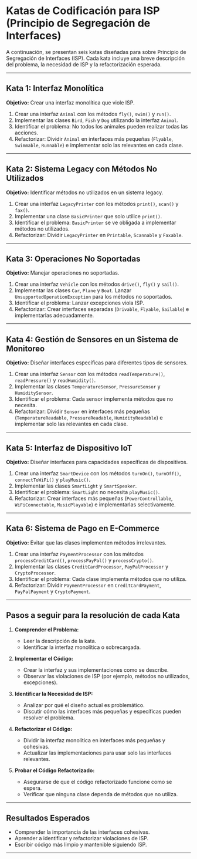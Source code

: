 # Katas de Codificación para ISP (Principio de Segregación de Interfaces)

A continuación, se presentan seis katas diseñadas para sobre Principio de Segregación de Interfaces (ISP).
Cada kata incluye una breve descripción del problema, la necesidad de ISP y la refactorización esperada.

---

## Kata 1: **Interfaz Monolítica**
**Objetivo:** Crear una interfaz monolítica que viole ISP.

1. Crear una interfaz `Animal` con los métodos `fly()`, `swim()` y `run()`.
2. Implementar las clases `Bird`, `Fish` y `Dog` utilizando la interfaz `Animal`.
3. Identificar el problema: No todos los animales pueden realizar todas las acciones.
4. Refactorizar: Dividir `Animal` en interfaces más pequeñas (`Flyable`, `Swimmable`, `Runnable`) e implementar solo las relevantes en cada clase.

---

## Kata 2: **Sistema Legacy con Métodos No Utilizados**
**Objetivo:** Identificar métodos no utilizados en un sistema legacy.

1. Crear una interfaz `LegacyPrinter` con los métodos `print()`, `scan()` y `fax()`.
2. Implementar una clase `BasicPrinter` que solo utilice `print()`.
3. Identificar el problema: `BasicPrinter` se ve obligada a implementar métodos no utilizados.
4. Refactorizar: Dividir `LegacyPrinter` en `Printable`, `Scannable` y `Faxable`.

---

## Kata 3: **Operaciones No Soportadas**
**Objetivo:** Manejar operaciones no soportadas.

1. Crear una interfaz `Vehicle` con los métodos `drive()`, `fly()` y `sail()`.
2. Implementar las clases `Car`, `Plane` y `Boat`. Lanzar `UnsupportedOperationException` para los métodos no soportados.
3. Identificar el problema: Lanzar excepciones viola ISP.
4. Refactorizar: Crear interfaces separadas (`Drivable`, `Flyable`, `Sailable`) e implementarlas adecuadamente.

---

## Kata 4: **Gestión de Sensores en un Sistema de Monitoreo**
**Objetivo:** Diseñar interfaces específicas para diferentes tipos de sensores.

1. Crear una interfaz `Sensor` con los métodos `readTemperature()`, `readPressure()` y `readHumidity()`.
2. Implementar las clases `TemperatureSensor`, `PressureSensor` y `HumiditySensor`.
3. Identificar el problema: Cada sensor implementa métodos que no necesita.
4. Refactorizar: Dividir `Sensor` en interfaces más pequeñas (`TemperatureReadable`, `PressureReadable`, `HumidityReadable`) e implementar solo las relevantes en cada clase.

---

## Kata 5: **Interfaz de Dispositivo IoT**
**Objetivo:** Diseñar interfaces para capacidades específicas de dispositivos.

1. Crear una interfaz `SmartDevice` con los métodos `turnOn()`, `turnOff()`, `connectToWiFi()` y `playMusic()`.
2. Implementar las clases `SmartLight` y `SmartSpeaker`.
3. Identificar el problema: `SmartLight` no necesita `playMusic()`.
4. Refactorizar: Crear interfaces más pequeñas (`PowerControllable`, `WiFiConnectable`, `MusicPlayable`) e implementarlas selectivamente.

---

## Kata 6: **Sistema de Pago en E-Commerce**
**Objetivo:** Evitar que las clases implementen métodos irrelevantes.

1. Crear una interfaz `PaymentProcessor` con los métodos `processCreditCard()`, `processPayPal()` y `processCrypto()`.
2. Implementar las clases `CreditCardProcessor`, `PayPalProcessor` y `CryptoProcessor`.
3. Identificar el problema: Cada clase implementa métodos que no utiliza.
4. Refactorizar: Dividir `PaymentProcessor` en `CreditCardPayment`, `PayPalPayment` y `CryptoPayment`.

---

## **Pasos a seguir para la resolución de cada Kata**

1. **Comprender el Problema:**
   - Leer la descripción de la kata.
   - Identificar la interfaz monolítica o sobrecargada.

2. **Implementar el Código:**
   - Crear la interfaz y sus implementaciones como se describe.
   - Observar las violaciones de ISP (por ejemplo, métodos no utilizados, excepciones).

3. **Identificar la Necesidad de ISP:**
   - Analizar por qué el diseño actual es problemático.
   - Discutir cómo las interfaces más pequeñas y específicas pueden resolver el problema.

4. **Refactorizar el Código:**
   - Dividir la interfaz monolítica en interfaces más pequeñas y cohesivas.
   - Actualizar las implementaciones para usar solo las interfaces relevantes.

5. **Probar el Código Refactorizado:**
   - Asegurarse de que el código refactorizado funcione como se espera.
   - Verificar que ninguna clase dependa de métodos que no utiliza.

---

## **Resultados Esperados**

- Comprender la importancia de las interfaces cohesivas.
- Aprender a identificar y refactorizar violaciones de ISP.
- Escribir código más limpio y mantenible siguiendo ISP.

---